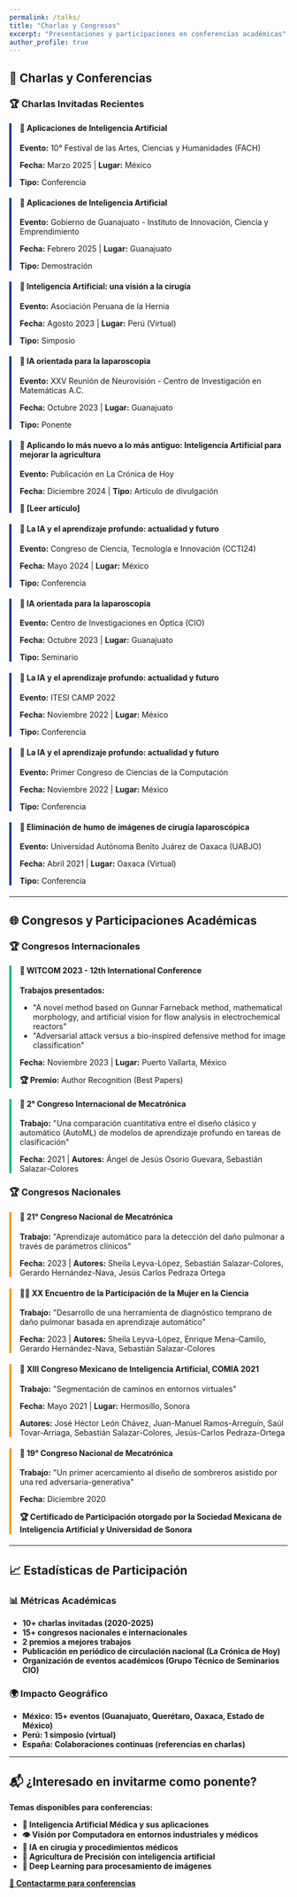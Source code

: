 ```yaml
---
permalink: /talks/
title: "Charlas y Congresos"
excerpt: "Presentaciones y participaciones en conferencias académicas"
author_profile: true
---
```


## 🎤 Charlas y Conferencias

### 🏆 Charlas Invitadas Recientes

<div style="border-left: 4px solid #1e3a8a; padding-left: 15px; margin-bottom: 20px;">
<h4>🎯 Aplicaciones de Inteligencia Artificial</h4>
<p><strong>Evento:</strong> 10° Festival de las Artes, Ciencias y Humanidades (FACH)</p>
<p><strong>Fecha:</strong> Marzo 2025 | <strong>Lugar:</strong> México</p>
<p><strong>Tipo:</strong> Conferencia</p>
</div>

<div style="border-left: 4px solid #1e3a8a; padding-left: 15px; margin-bottom: 20px;">
<h4>🎯 Aplicaciones de Inteligencia Artificial</h4>
<p><strong>Evento:</strong> Gobierno de Guanajuato - Instituto de Innovación, Ciencia y Emprendimiento</p>
<p><strong>Fecha:</strong> Febrero 2025 | <strong>Lugar:</strong> Guanajuato</p>
<p><strong>Tipo:</strong> Demostración</p>
</div>

<div style="border-left: 4px solid #1e3a8a; padding-left: 15px; margin-bottom: 20px;">
<h4>🏥 Inteligencia Artificial: una visión a la cirugía</h4>
<p><strong>Evento:</strong> Asociación Peruana de la Hernia</p>
<p><strong>Fecha:</strong> Agosto 2023 | <strong>Lugar:</strong> Perú (Virtual)</p>
<p><strong>Tipo:</strong> Simposio</p>
</div>

<div style="border-left: 4px solid #1e3a8a; padding-left: 15px; margin-bottom: 20px;">
<h4>🔬 IA orientada para la laparoscopia</h4>
<p><strong>Evento:</strong> XXV Reunión de Neurovisión - Centro de Investigación en Matemáticas A.C.</p>
<p><strong>Fecha:</strong> Octubre 2023 | <strong>Lugar:</strong> Guanajuato</p>
<p><strong>Tipo:</strong> Ponente</p>
</div>

<div style="border-left: 4px solid #1e3a8a; padding-left: 15px; margin-bottom: 20px;">
<h4>🌱 Aplicando lo más nuevo a lo más antiguo: Inteligencia Artificial para mejorar la agricultura</h4>
<p><strong>Evento:</strong> Publicación en La Crónica de Hoy</p>
<p><strong>Fecha:</strong> Diciembre 2024 | <strong>Tipo:</strong> Artículo de divulgación</p>
<p><strong>📄 [Leer artículo]</strong></p>
</div>

<div style="border-left: 4px solid #1e3a8a; padding-left: 15px; margin-bottom: 20px;">
<h4>🤖 La IA y el aprendizaje profundo: actualidad y futuro</h4>
<p><strong>Evento:</strong> Congreso de Ciencia, Tecnología e Innovación (CCTI24)</p>
<p><strong>Fecha:</strong> Mayo 2024 | <strong>Lugar:</strong> México</p>
<p><strong>Tipo:</strong> Conferencia</p>
</div>

<div style="border-left: 4px solid #1e3a8a; padding-left: 15px; margin-bottom: 20px;">
<h4>🏥 IA orientada para la laparoscopia</h4>
<p><strong>Evento:</strong> Centro de Investigaciones en Óptica (CIO)</p>
<p><strong>Fecha:</strong> Octubre 2023 | <strong>Lugar:</strong> Guanajuato</p>
<p><strong>Tipo:</strong> Seminario</p>
</div>

<div style="border-left: 4px solid #1e3a8a; padding-left: 15px; margin-bottom: 20px;">
<h4>🤖 La IA y el aprendizaje profundo: actualidad y futuro</h4>
<p><strong>Evento:</strong> ITESI CAMP 2022</p>
<p><strong>Fecha:</strong> Noviembre 2022 | <strong>Lugar:</strong> México</p>
<p><strong>Tipo:</strong> Conferencia</p>
</div>

<div style="border-left: 4px solid #1e3a8a; padding-left: 15px; margin-bottom: 20px;">
<h4>🤖 La IA y el aprendizaje profundo: actualidad y futuro</h4>
<p><strong>Evento:</strong> Primer Congreso de Ciencias de la Computación</p>
<p><strong>Fecha:</strong> Noviembre 2022 | <strong>Lugar:</strong> México</p>
<p><strong>Tipo:</strong> Conferencia</p>
</div>

<div style="border-left: 4px solid #1e3a8a; padding-left: 15px; margin-bottom: 20px;">
<h4>🏥 Eliminación de humo de imágenes de cirugía laparoscópica</h4>
<p><strong>Evento:</strong> Universidad Autónoma Benito Juárez de Oaxaca (UABJO)</p>
<p><strong>Fecha:</strong> Abril 2021 | <strong>Lugar:</strong> Oaxaca (Virtual)</p>
<p><strong>Tipo:</strong> Conferencia</p>
</div>

---

## 🌐 Congresos y Participaciones Académicas

### 🏆 Congresos Internacionales

<div style="border-left: 4px solid #10b981; padding-left: 15px; margin-bottom: 20px;">
<h4>🔬 WITCOM 2023 - 12th International Conference</h4>
<p><strong>Trabajos presentados:</strong></p>
<ul>
<li>"A novel method based on Gunnar Farneback method, mathematical morphology, and artificial vision for flow analysis in electrochemical reactors"</li>
<li>"Adversarial attack versus a bio-inspired defensive method for image classification"</li>
</ul>
<p><strong>Fecha:</strong> Noviembre 2023 | <strong>Lugar:</strong> Puerto Vallarta, México</p>
<p><strong>🏆 Premio:</strong> Author Recognition (Best Papers)</p>
</div>

<div style="border-left: 4px solid #10b981; padding-left: 15px; margin-bottom: 20px;">
<h4>🤖 2° Congreso Internacional de Mecatrónica</h4>
<p><strong>Trabajo:</strong> "Una comparación cuantitativa entre el diseño clásico y automático (AutoML) de modelos de aprendizaje profundo en tareas de clasificación"</p>
<p><strong>Fecha:</strong> 2021 | <strong>Autores:</strong> Ángel de Jesús Osorio Guevara, Sebastián Salazar-Colores</p>
</div>

### 🏆 Congresos Nacionales

<div style="border-left: 4px solid #f59e0b; padding-left: 15px; margin-bottom: 20px;">
<h4>🤖 21° Congreso Nacional de Mecatrónica</h4>
<p><strong>Trabajo:</strong> "Aprendizaje automático para la detección del daño pulmonar a través de parámetros clínicos"</p>
<p><strong>Fecha:</strong> 2023 | <strong>Autores:</strong> Sheila Leyva-López, Sebastián Salazar-Colores, Gerardo Hernández-Nava, Jesús Carlos Pedraza Ortega</p>
</div>

<div style="border-left: 4px solid #f59e0b; padding-left: 15px; margin-bottom: 20px;">
<h4>👩‍🔬 XX Encuentro de la Participación de la Mujer en la Ciencia</h4>
<p><strong>Trabajo:</strong> "Desarrollo de una herramienta de diagnóstico temprano de daño pulmonar basada en aprendizaje automático"</p>
<p><strong>Fecha:</strong> 2023 | <strong>Autores:</strong> Sheila Leyva-López, Enrique Mena-Camilo, Gerardo Hernández-Nava, Sebastián Salazar-Colores</p>
</div>

<div style="border-left: 4px solid #f59e0b; padding-left: 15px; margin-bottom: 20px;">
<h4>🤖 XIII Congreso Mexicano de Inteligencia Artificial, COMIA 2021</h4>
<p><strong>Trabajo:</strong> "Segmentación de caminos en entornos virtuales"</p>
<p><strong>Fecha:</strong> Mayo 2021 | <strong>Lugar:</strong> Hermosillo, Sonora</p>
<p><strong>Autores:</strong> José Héctor León Chávez, Juan-Manuel Ramos-Arreguín, Saúl Tovar-Arriaga, Sebastián Salazar-Colores, Jesús-Carlos Pedraza-Ortega</p>
</div>

<div style="border-left: 4px solid #f59e0b; padding-left: 15px; margin-bottom: 20px;">
<h4>🤖 19° Congreso Nacional de Mecatrónica</h4>
<p><strong>Trabajo:</strong> "Un primer acercamiento al diseño de sombreros asistido por una red adversaria-generativa"</p>
<p><strong>Fecha:</strong> Diciembre 2020</p>
<p><strong>🏆 Certificado de Participación otorgado por la Sociedad Mexicana de Inteligencia Artificial y Universidad de Sonora</p>
</div>

---

## 📈 Estadísticas de Participación

### 📊 Métricas Académicas
- **10+ charlas invitadas** (2020-2025)
- **15+ congresos** nacionales e internacionales
- **2 premios** a mejores trabajos
- **Publicación en periódico** de circulación nacional (La Crónica de Hoy)
- **Organización** de eventos académicos (Grupo Técnico de Seminarios CIO)

### 🌍 Impacto Geográfico
- **México:** 15+ eventos (Guanajuato, Querétaro, Oaxaca, Estado de México)
- **Perú:** 1 simposio (virtual)
- **España:** Colaboraciones continuas (referencias en charlas)

---

## 📬 ¿Interesado en invitarme como ponente?

Temas disponibles para conferencias:
- 🤖 **Inteligencia Artificial Médica** y sus aplicaciones
- 👁️ **Visión por Computadora** en entornos industriales y médicos
- 🏥 **IA en cirugía** y procedimientos médicos
- 🌱 **Agricultura de Precisión** con inteligencia artificial
- 🔬 **Deep Learning** para procesamiento de imágenes

[📧 Contactarme para conferencias](mailto:sebastian.salazar@cio.mx)